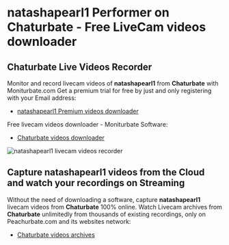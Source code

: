 # natashapearl1 Performer on Chaturbate - Free LiveCam videos downloader

## Chaturbate Live Videos Recorder

Monitor and record livecam videos of **natashapearl1** from **Chaturbate** with Moniturbate.com
Get a premium trial for free by just and only registering with your Email address:
* [natashapearl1 Premium videos downloader](https://moniturbate.com/request-demo-licence-key.html)

Free livecam videos downloader - Moniturbate Software:
* [Chaturbate videos downloader](https://moniturbate.com/moniturbate-download-software.html)

![natashapearl1 livecam videos recorder](https://peachurnet.com/templates/moniturbate-software.png)


## Capture natashapearl1 videos from the Cloud and watch your recordings on Streaming

Without the need of downloading a software, capture **natashapearl1** livecam videos from **Chaturbate** 100% online.
Watch Livecam archives from **Chaturbate** unlimitedly from thousands of existing recordings, only on Peachurbate.com and its websites network:
* [Chaturbate videos archives](https://peachurnet.com/)